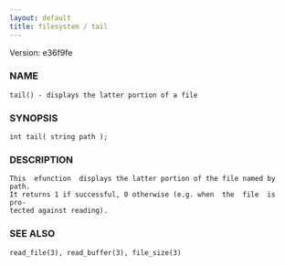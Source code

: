 ```yaml
---
layout: default
title: filesystem / tail
---
```


Version: e36f9fe




### NAME
    tail() - displays the latter portion of a file


### SYNOPSIS
    int tail( string path );


### DESCRIPTION
    This  efunction  displays the latter portion of the file named by path.
    It returns 1 if successful, 0 otherwise (e.g. when  the  file  is  pro‐
    tected against reading).


### SEE ALSO
    read_file(3), read_buffer(3), file_size(3)



